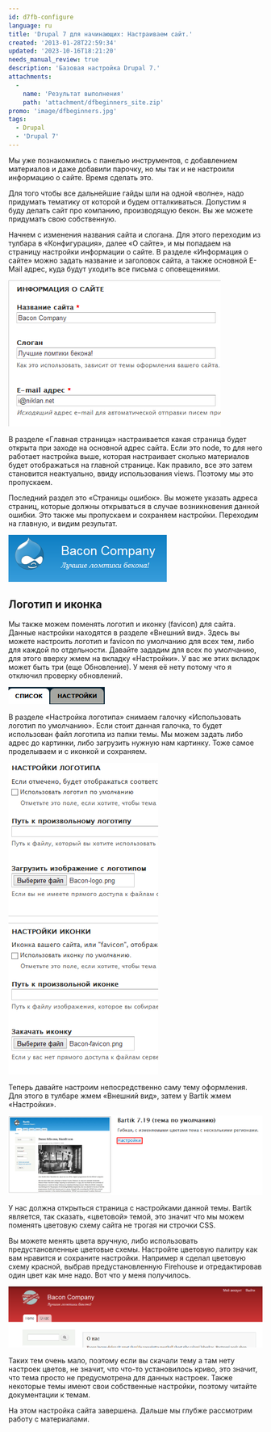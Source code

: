 ```yaml
---
id: d7fb-configure
language: ru
title: 'Drupal 7 для начинающих: Настраиваем сайт.'
created: '2013-01-28T22:59:34'
updated: '2023-10-16T18:21:20'
needs_manual_review: true
description: 'Базовая настройка Drupal 7.'
attachments:
  -
    name: 'Результат выполнения'
    path: 'attachment/dfbeginners_site.zip'
promo: 'image/dfbeginners.jpg'
tags:
  - Drupal
  - 'Drupal 7'
---
```


Мы уже познакомились с панелью инструментов, с добавлением материалов и даже добавили парочку, но мы так и не настроили информацию о сайте. Время сделать это.

Для того чтобы все дальнейшие гайды шли на одной «волне», надо придумать тематику от которой и будем отталкиваться. Допустим я буду делать сайт про компанию, производящую бекон. Вы же можете придумать свою собственную.

Начнем с изменения названия сайта и слогана. Для этого переходим из тулбара в «Конфигурация», далее «О сайте», и мы попадаем на страницу настройки информации о сайте. В разделе «Информация о сайте» можно задать название и заголовок сайта, а также основной E-Mail адрес, куда будут уходить все письма с оповещениями.


![Информация о сайте](image/site1.png)

В разделе «Главная страница» настраивается какая страница будет открыта при заходе на основной адрес сайта. Если это node, то для него работает настройка выше, которая настраивает сколько материалов будет отображаться на главной странице. Как правило, все это затем становится неактуально, ввиду использования views. Поэтому мы это пропускаем.

Последний раздел это «Страницы ошибок». Вы можете указать адреса страниц, которые должны открываться в случае возникновения данной ошибки. Это также мы пропускаем и сохраняем настройки. Переходим на главную, и видим результат.

![Логотип, название сайта и слоган.](image/site2.png)

Логотип и иконка
----------------

Мы также можем поменять логотип и иконку (favicon) для сайта. Данные настройки находятся в разделе «Внешний вид». Здесь вы можете настроить логотип и favicon по умолчанию для всех тем, либо для каждой по отдельности. Давайте зададим для всех по умолчанию, для этого вверху жмем на вкладку «Настройки». У вас же этих вкладок может быть три (еще Обновление). У меня её нету потому что я отключил проверку обновлений.

![Вкладка настроек](image/site3.png)

В разделе «Настройка логотипа» снимаем галочку «Использовать логотип по умолчанию». Если стоит данная галочка, то будет использован файл логотипа из папки темы. Мы можем задать либо адрес до картинки, либо загрузить нужную нам картинку. Тоже самое проделываем и с иконкой и сохраняем.

![Настройки логотипа и иконки.](image/site4.png)

Теперь давайте настроим непосредственно саму тему оформления. Для этого в тулбаре жмем «Внешний вид», затем у Bartik жмем «Настройки».

![Настройки темы.](image/site5.png)

У нас должна открыться страница с настройками данной темы. Bartik является, так сказать, «цветовой» темой, это значит что мы можем поменять цветовую схему сайта не трогая ни строчки CSS.

Вы можете менять цвета вручную, либо использовать предустановленные цветовые схемы. Настройте цветовую палитру как вам нравится и сохраните настройки. Например я сделал цветовую схему красной, выбрав предустановленную Firehouse и отредактировав один цвет как мне надо. Вот что у меня получилось.


![Результат выполнения.](image/site6.png)


Таких тем очень мало, поэтому если вы скачали тему а там нету настроек цветов, не значит, что что-то установилось криво, это значит, что тема просто не предусмотрена для данных настроек. Также некоторые темы имеют свои собственные настройки, поэтому читайте документации к темам.

На этом настройка сайта завершена. Дальше мы глубже рассмотрим работу с материалами.
